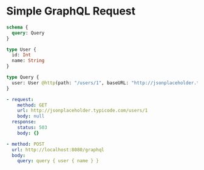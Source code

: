# Simple GraphQL Request


```graphql @server
schema {
  query: Query
}

type User {
  id: Int
  name: String
}

type Query {
  user: User @http(path: "/users/1", baseURL: "http://jsonplaceholder.typicode.com")
}
```


```yml @mock
- request:
    method: GET
    url: http://jsonplaceholder.typicode.com/users/1
    body: null
  response:
    status: 503
    body: {}
```


```yml @assert
- method: POST
  url: http://localhost:8080/graphql
  body:
    query: query { user { name } }
```
